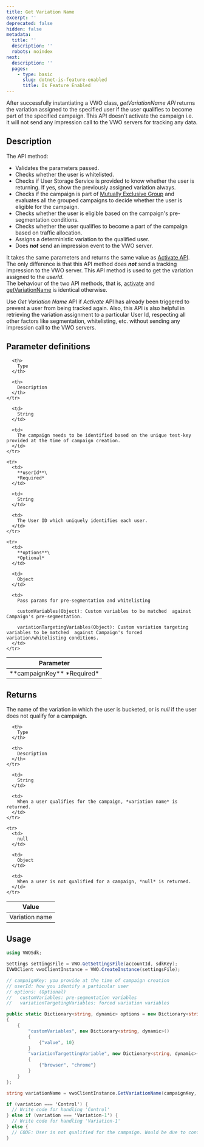 ```yaml
---
title: Get Variation Name
excerpt: ''
deprecated: false
hidden: false
metadata:
  title: ''
  description: ''
  robots: noindex
next:
  description: ''
  pages:
    - type: basic
      slug: dotnet-is-feature-enabled
      title: Is Feature Enabled
---
```

After successfully instantiating a VWO class, *getVariationName API* returns the variation assigned to the specified user if the user qualifies to become part of the specified campaign. This API doesn't activate the campaign i.e. it will not send any impression call to the VWO servers for tracking any data.

## Description

The API method:

* Validates the parameters passed.
* Checks whether the user is whitelisted.
* Checks if User Storage Service is provided to know whether the user is returning. If yes, show the previously assigned variation always.
* Checks if the campaign is part of [Mutually Exclusive Group](https://developers.vwo.com/docs/mutually-exclusive-groups) and evaluates all the grouped campaigns to decide whether the user is eligible for the campaign.
* Checks whether the user is eligible based on the campaign's pre-segmentation conditions.
* Checks whether the user qualifies to become a part of the campaign based on traffic allocation.
* Assigns a deterministic variation to the qualified user.
* Does ***not*** send an impression event to the VWO server.

It takes the same parameters and returns the same value as [Activate API](https://developers.vwo.com/docs/dotnet-activate). The only difference is that this API method does ***not*** send a tracking impression to the VWO server. This API method is used to get the variation assigned to the *userId*.\
The behaviour of the two API methods, that is, [activate](https://developers.vwo.com/docs/dotnet-activate) and [getVariationName](https://developers.vwo.com/docs/dotnet-get-variation-name) is identical otherwise.

Use *Get Variation Name* API if *Activate* API has already been triggered to prevent a user from being tracked again. Also, this API is also helpful in retrieving the variation assignment to a particular User Id, respecting all other factors like segmentation, whitelisting, etc. without sending any impression call to the VWO servers.

## Parameter definitions

<Table align={["left","left","left"]}>
  <thead>
    <tr>
      <th>
        Parameter
      </th>

      <th>
        Type
      </th>

      <th>
        Description
      </th>
    </tr>
  </thead>

  <tbody>
    <tr>
      <td>
        **campaignKey**
        *Required*
      </td>

      <td>
        String
      </td>

      <td>
        The campaign needs to be identified based on the unique test-key provided at the time of campaign creation.
      </td>
    </tr>

    <tr>
      <td>
        **userId**\
        *Required*
      </td>

      <td>
        String
      </td>

      <td>
        The User ID which uniquely identifies each user.
      </td>
    </tr>

    <tr>
      <td>
        **options**\
        *Optional*
      </td>

      <td>
        Object
      </td>

      <td>
        Pass params for pre-segmentation and whitelisting 

        customVariables(Object): Custom variables to be matched  against Campaign's pre-segmentation.

        variationTargetingVariables(Object): Custom variation targeting variables to be matched  against Campaign's forced variation/whitelisting conditions.
      </td>
    </tr>
  </tbody>
</Table>

## Returns

The name of the variation in which the user is bucketed, or is *null* if the user does not qualify for a campaign.

<Table align={["left","left","left"]}>
  <thead>
    <tr>
      <th>
        Value
      </th>

      <th>
        Type
      </th>

      <th>
        Description
      </th>
    </tr>
  </thead>

  <tbody>
    <tr>
      <td>
        Variation name
      </td>

      <td>
        String
      </td>

      <td>
        When a user qualifies for the campaign, *variation name* is returned.
      </td>
    </tr>

    <tr>
      <td>
        null
      </td>

      <td>
        Object
      </td>

      <td>
        When a user is not qualified for a campaign, *null* is returned.
      </td>
    </tr>
  </tbody>
</Table>

## Usage

```csharp .NET
using VWOSdk;

Settings settingsFile = VWO.GetSettingsFile(accountId, sdkKey);
IVWOClient vwoClientInstance = VWO.CreateInstance(settingsFile);  

// campaignKey: you provide at the time of campaign creation
// userId: how you identify a particular user
// options: (Optional)
//   customVariables: pre-segmentation variables
//   variationTargetingVariables: forced variation variables

public static Dictionary<string, dynamic> options = new Dictionary<string, dynamic>()
{
    {
        "customVariables", new Dictionary<string, dynamic>()
        {
            {"value", 10}
        }
        "variationTargettingVariable", new Dictionary<string, dynamic>()
        {
            {"browser", "chrome"}
        }
    }
};

string variationName = vwoClientInstance.GetVariationName(campaignKey, userId, options);

if (variation === 'Control') {
  // Write code for handling 'Control'
} else if (variation === 'Variation-1') {
  // Write code for handling 'Variation-1'
} else {
  // CODE: User is not qualified for the campaign. Would be due to configuring campaign's percent-traffic less than 100% while creating or updating a FullStack campaign.
}
```

##
